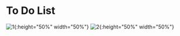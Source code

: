 # To Do List

![1](https://i.imgur.com/bA3MeWN.png){:height="50%" width="50%"}
![2](https://i.imgur.com/lZ9Sgye.png){:height="50%" width="50%"}
